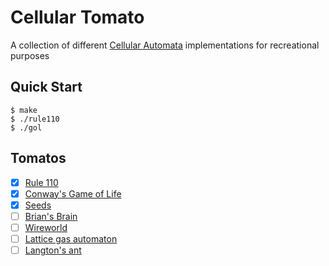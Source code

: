 # Cellular Tomato

A collection of different [Cellular Automata](https://en.wikipedia.org/wiki/Cellular_automaton) implementations for recreational purposes

## Quick Start

```console
$ make
$ ./rule110
$ ./gol
```

## Tomatos

- [x] [Rule 110](https://en.wikipedia.org/wiki/Rule_110)
- [x] [Conway's Game of Life](https://en.wikipedia.org/wiki/Conway%27s_Game_of_Life)
- [x] [Seeds](https://en.wikipedia.org/wiki/Seeds_(cellular_automaton))
- [ ] [Brian's Brain](https://en.wikipedia.org/wiki/Brian%27s_Brain)
- [ ] [Wireworld](https://en.wikipedia.org/wiki/Wireworld)
- [ ] [Lattice gas automaton](https://en.wikipedia.org/wiki/Lattice_gas_automaton)
- [ ] [Langton's ant](https://en.wikipedia.org/wiki/Langton%27s_ant)
